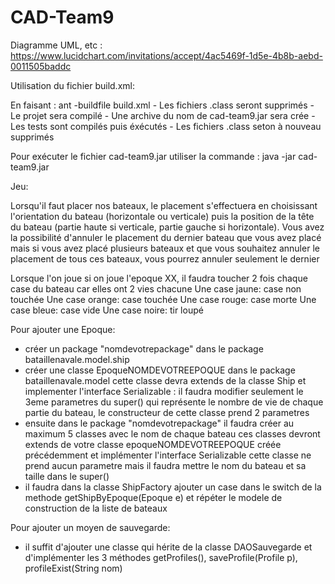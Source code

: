 # CAD-Team9
Diagramme UML, etc : https://www.lucidchart.com/invitations/accept/4ac5469f-1d5e-4b8b-aebd-0011505baddc


Utilisation du fichier build.xml:

En faisant :      ant -buildfile build.xml
	- Les fichiers .class seront supprimés
	- Le projet sera compilé
	- Une archive du nom de cad-team9.jar sera crée
	- Les tests sont compilés puis éxécutés
	- Les fichiers .class seton à nouveau supprimés

Pour exécuter le fichier cad-team9.jar utiliser la commande : java -jar cad-team9.jar


Jeu:

Lorsqu'il faut placer nos bateaux, le placement s'effectuera en choisissant l'orientation du bateau (horizontale ou verticale)
puis la position de la tête du bateau (partie haute si verticale, partie gauche si horizontale).
Vous avez la possibilité d'annuler le placement du dernier bateau que vous avez placé mais si vous avez placé plusieurs
bateaux et que vous souhaitez annuler le placement de tous ces bateaux, vous pourrez annuler seulement le dernier

Lorsque l'on joue si on joue l'epoque XX, il faudra toucher 2 fois chaque case du bateau car elles ont 2 vies chacune
Une case jaune: case non touchée
Une case orange: case touchée
Une case rouge: case morte
Une case bleue: case vide
Une case noire: tir loupé


Pour ajouter une Epoque:
- créer un package "nomdevotrepackage" dans le package bataillenavale.model.ship
- créer une classe EpoqueNOMDEVOTREEPOQUE dans le package bataillenavale.model
    cette classe devra extends de la classe Ship et implementer l'interface Serializable : il faudra modifier
    seulement le 3eme parametres du super() qui représente le nombre de vie de chaque partie du bateau, le constructeur
    de cette classe prend 2 parametres
- ensuite dans le package "nomdevotrepackage" il faudra créer au maximum 5 classes avec le nom de chaque bateau
    ces classes devront extends de votre classe epoqueNOMDEVOTREEPOQUE créée précédemment et implémenter l'interface
    Serializable cette classe ne prend aucun parametre mais il faudra mettre le nom du bateau et sa taille dans le super()
- il faudra dans la classe ShipFactory ajouter un case dans le switch de la methode getShipByEpoque(Epoque e) et répéter
    le modele de construction de la liste de bateaux



Pour ajouter un moyen de sauvegarde:
- il suffit d'ajouter une classe qui hérite de la classe DAOSauvegarde et
d'implémenter les 3 méthodes getProfiles(), saveProfile(Profile p), profileExist(String nom)


